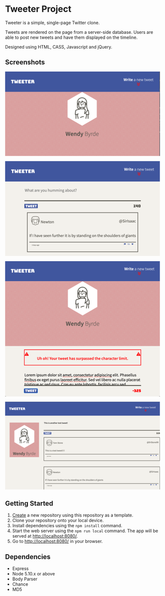 # Tweeter Project

Tweeter is a simple, single-page Twitter clone.

Tweets are rendered on the page from a server-side database. Users are able to post new tweets and have them displayed on the timeline.

Designed using HTML, CASS, Javascript and jQuery.


## Screenshots

!["Screenshot of nav, header, and tweet box"](https://github.com/dganai/tweeter/blob/master/docs/tweeter1.png?raw=true)

!["Screenshot of tweets"](https://github.com/dganai/tweeter/blob/master/docs/tweeter2.png?raw=true)

!["Screenshot of error message if characters over 140"](https://github.com/dganai/tweeter/blob/master/docs/tweeter3.png?raw=true)

!["Screenshot of desktop design"](https://github.com/dganai/tweeter/blob/master/docs/desktop_view.png?raw=true)

## Getting Started

1. [Create](https://docs.github.com/en/repositories/creating-and-managing-repositories/creating-a-repository-from-a-template) a new repository using this repository as a template.
2. Clone your repository onto your local device.
3. Install dependencies using the `npm install` command.
3. Start the web server using the `npm run local` command. The app will be served at <http://localhost:8080/>.
4. Go to <http://localhost:8080/> in your browser.

## Dependencies

- Express
- Node 5.10.x or above
- Body Parser
- Chance
- MD5
